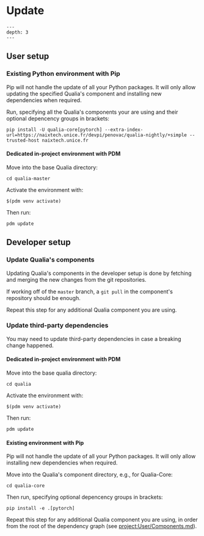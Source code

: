 # Update

```{contents} Table of Contents
---
depth: 3
---
```

## User setup

### Existing Python environment with Pip

Pip will not handle the update of all your Python packages. It will only allow updating the specified Qualia's component and installing new dependencies when required.

Run, specifying all the Qualia's components your are using and their optional depencency groups in brackets:
```
pip install -U qualia-core[pytorch] --extra-index-url=https://naixtech.unice.fr/devpi/penovac/qualia-nightly/+simple --trusted-host naixtech.unice.fr 
```

#### Dedicated in-project environment with PDM

Move into the base Qualia directory:
```
cd qualia-master
```

Activate the environment with:
```
$(pdm venv activate)
```

Then run:
```
pdm update
```

## Developer setup

### Update Qualia's components

Updating Qualia's components in the developer setup is done by fetching and merging the new changes from the git repositories.

If working off of the `master` branch, a `git pull` in the component's repository should be enough.

Repeat this step for any additional Qualia component you are using.

### Update third-party dependencies

You may need to update third-party dependencies in case a breaking change happened.

#### Dedicated in-project environment with PDM

Move into the base qualia directory:
```
cd qualia
```

Activate the environment with:
```
$(pdm venv activate)
```

Then run:
```
pdm update
```

#### Existing environment with Pip

Pip will not handle the update of all your Python packages. It will only allow installing new dependencies when required.

Move into the Qualia's component directory, e.g., for Qualia-Core:
```
cd qualia-core
```

Then run, specifying optional depencency groups in brackets:
```
pip install -e .[pytorch]
```

Repeat this step for any additional Qualia component you are using, in order from the root of the dependency graph (see <project:User/Components.md>).
